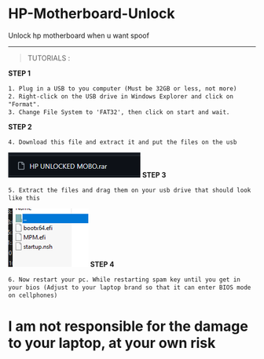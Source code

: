 # HP-Motherboard-Unlock
Unlock hp motherboard when u want spoof

---

> TUTORIALS : </br>

**STEP 1** </br>
```
1. Plug in a USB to you computer (Must be 32GB or less, not more)
2. Right-click on the USB drive in Windows Explorer and click on "Format".
3. Change File System to 'FAT32', then click on start and wait.
```
**STEP 2** </br>
```
4. Download this file and extract it and put the files on the usb
```
![image img](/1.png)
**STEP 3** </br>
```
5. Extract the files and drag them on your usb drive that should look like this
```
![image img](/2.png)
**STEP 4** </br>
```
6. Now restart your pc. While restarting spam key until you get in your bios (Adjust to your laptop brand so that it can enter BIOS mode on cellphones)
```

# I am not responsible for the damage to your laptop, at your own risk

